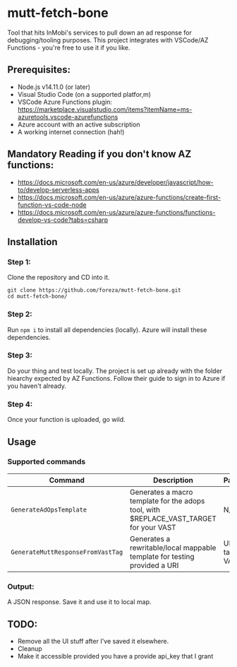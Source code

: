 # mutt-fetch-bone

Tool that hits InMobi's services to pull down an ad response for debugging/tooling purposes.
This project integrates with VSCode/AZ Functions - you're free to use it if you like.

## Prerequisites: 
- Node.js v14.11.0 (or later)
- Visual Studio Code (on a supported platfor,m)
- VSCode Azure Functions plugin: https://marketplace.visualstudio.com/items?itemName=ms-azuretools.vscode-azurefunctions
- Azure account with an active subscription
- A working internet connection (hah!)

## Mandatory Reading if you don't know AZ functions:
- https://docs.microsoft.com/en-us/azure/developer/javascript/how-to/develop-serverless-apps
- https://docs.microsoft.com/en-us/azure/azure-functions/create-first-function-vs-code-node
- https://docs.microsoft.com/en-us/azure/azure-functions/functions-develop-vs-code?tabs=csharp 

## Installation

### Step 1:

Clone the repository and CD into it.

```
git clone https://github.com/foreza/mutt-fetch-bone.git
cd mutt-fetch-bone/
```

### Step 2: 

Run `npm i` to install all dependencies (locally).
Azure will install these dependencies.

### Step 3:

Do your thing and test locally.
The project is set up already with the folder hiearchy expected by AZ Functions.
Follow their guide to sign in to Azure if you haven't already.

### Step 4:

Once your function is uploaded, go wild.


## Usage

### Supported commands


| Command        | Description                                                 | Params             | Example Usage                                                                   |
|----------------|-------------------------------------------------------------|--------------------|---------------------------------------------------------------------------------|
| `GenerateAdOpsTemplate`          | Generates a macro template for the adops tool, with $REPLACE_VAST_TARGET for your VAST               | N/A                | `http://localhost:7071/api/GenerateAdOpsTemplate`                                                                |
| `GenerateMuttResponseFromVastTag` | Generates a rewritable/local mappable template for testing provided a URI | URI of target VAST | `http://localhost:7071/api/GenerateMuttResponseFromVastTag?uri=https://jasonthechiu.com/SESUPPLY-TESTADS/ias-test-dog-vast` |

### Output:

A JSON response. Save it and use it to local map.


## TODO:
- Remove all the UI stuff after I've saved it elsewhere.
- Cleanup
- Make it accessible provided you have a provide api_key that I grant